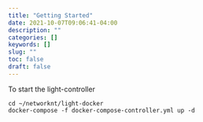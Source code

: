 ```yaml
---
title: "Getting Started"
date: 2021-10-07T09:06:41-04:00
description: ""
categories: []
keywords: []
slug: ""
toc: false
draft: false
---
```



To start the light-controller

```
cd ~/networknt/light-docker
docker-compose -f docker-compose-controller.yml up -d
```


